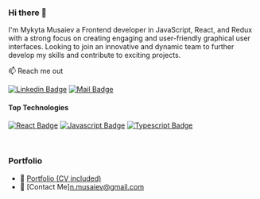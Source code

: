 ### Hi there 👋

I'm Mykyta Musaiev a Frontend developer in JavaScript, React, and Redux with a strong focus on creating engaging and user-friendly graphical user interfaces. Looking to join an innovative and dynamic team to further develop my skills and contribute to exciting projects.

📫 Reach me out

[![Linkedin Badge](https://img.shields.io/badge/-Mykyta_Musaiev-0e76a8?style=flat&labelColor=0e76a8&logo=linkedin&logoColor=white)](https://www.linkedin.com/in/mykyta-musaiev/) 
[![Mail Badge](https://img.shields.io/badge/-Mykyta_Musaiev-c0392b?style=flat&labelColor=c0392b&logo=gmail&logoColor=white)](mailto:n.musaiev@gmail.com)

#### Top Technologies

[![React Badge](https://img.shields.io/badge/-React-61DBFB?style=for-the-badge&labelColor=black&logo=react&logoColor=61DBFB)](#) [![Javascript Badge](https://img.shields.io/badge/-Javascript-F0DB4F?style=for-the-badge&labelColor=black&logo=javascript&logoColor=F0DB4F)](#) [![Typescript Badge](https://img.shields.io/badge/-Typescript-007acc?style=for-the-badge&labelColor=black&logo=typescript&logoColor=007acc)](#)

<br/>

### Portfolio
- :paperclip: [Portfolio (CV included)](https://portfolio-mykytam.vercel.app/)
- :email: [Contact Me]n.musaiev@gmail.com
<br/>
